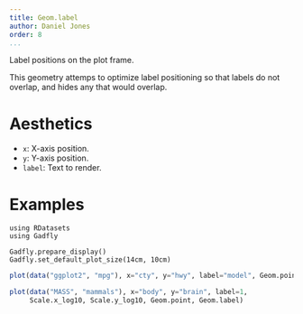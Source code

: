 ```yaml
---
title: Geom.label
author: Daniel Jones
order: 8
...
```


Label positions on the plot frame.

This geometry attemps to optimize label positioning so that labels do not
overlap, and hides any that would overlap.

# Aesthetics

  * `x`: X-axis position.
  * `y`: Y-axis position.
  * `label`: Text to render.


# Examples


```{.julia hide="true" results="none"}
using RDatasets
using Gadfly

Gadfly.prepare_display()
Gadfly.set_default_plot_size(14cm, 10cm)
```


```julia
plot(data("ggplot2", "mpg"), x="cty", y="hwy", label="model", Geom.point, Geom.label)
```


```julia
plot(data("MASS", "mammals"), x="body", y="brain", label=1,
     Scale.x_log10, Scale.y_log10, Geom.point, Geom.label)
```


